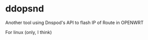 # ddopsnd
Another tool using Dnspod's API to flash IP of Route in OPENWRT

For linux (only, I think)
